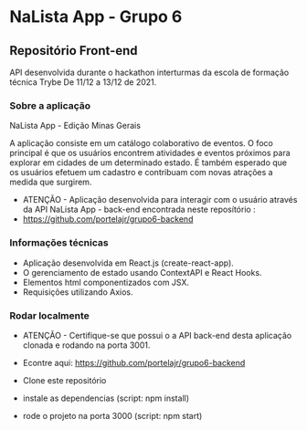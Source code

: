 # NaLista App - Grupo 6 

## Repositório Front-end

API desenvolvida durante o hackathon interturmas da escola de formação técnica Trybe
De 11/12 a 13/12 de 2021.

### Sobre a aplicação
NaLista App - Edição Minas Gerais

A aplicação consiste em um catálogo colaborativo de eventos.
O foco principal é que os usuários encontrem atividades e eventos próximos para explorar em cidades de um determinado estado.
É também esperado que os usuários efetuem um cadastro e contribuam com novas atrações a medida que surgirem.

- ATENÇÃO - 
Aplicação desenvolvida para interagir com o usuário através da API NaLista App - back-end encontrada neste reposítório :
- https://github.com/portelajr/grupo6-backend

### Informações técnicas

- Aplicação desenvolvida em React.js (create-react-app).
- O gerenciamento de estado usando ContextAPI e React Hooks.
- Elementos html componentizados com JSX.
- Requisições utilizando Axios.

### Rodar localmente

- ATENÇÃO - 
Certifique-se que possui o a API back-end desta aplicação clonada e rodando na porta 3001.
- Econtre aqui: https://github.com/portelajr/grupo6-backend

- Clone este repositório
- instale as dependencias (script: npm install)
- rode o projeto na porta 3000 (script: npm start)

